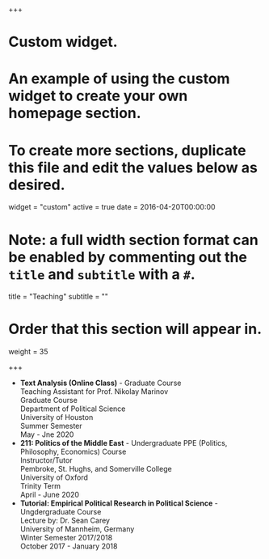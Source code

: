 
+++
# Custom widget.
# An example of using the custom widget to create your own homepage section.
# To create more sections, duplicate this file and edit the values below as desired.
widget = "custom"
active = true
date = 2016-04-20T00:00:00

# Note: a full width section format can be enabled by commenting out the `title` and `subtitle` with a `#`.
title = "Teaching"
subtitle = ""

# Order that this section will appear in.
weight = 35

+++

- **Text Analysis (Online Class)** - Graduate Course <br/> Teaching Assistant for Prof. Nikolay Marinov <br/>Graduate Course <br/>Department of Political Science<br/> University of Houston <br/> Summer Semester <br/> May - Jne 2020 <br/>
- **211: Politics of the Middle East** - Undergraduate PPE (Politics, Philosophy, Economics) Course <br/> Instructor/Tutor<br/> Pembroke, St. Hughs, and Somerville College<br/> University of Oxford <br/> Trinity Term  <br/> April - June 2020
- **Tutorial: Empirical Political Research in Political Science** - Ungdergraduate Course  <br/> Lecture by: Dr. Sean Carey<br/>  University of Mannheim, Germany<br/>Winter Semester 2017/2018<br/>October 2017 - January 2018 <br/>





